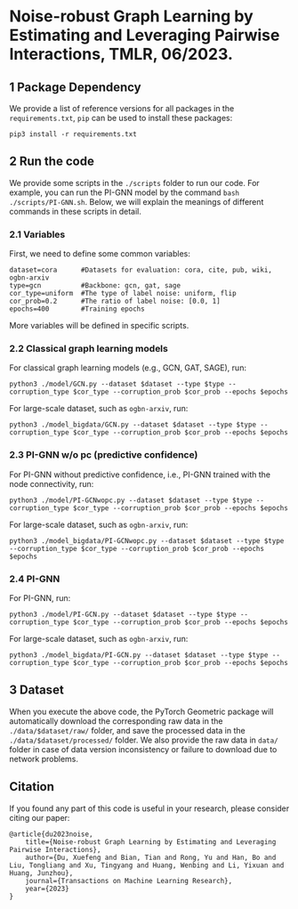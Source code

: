 # Noise-robust Graph Learning by Estimating and Leveraging Pairwise Interactions, TMLR, 06/2023.


## 1 Package Dependency
We provide a list of reference versions for all packages in the `requirements.txt`, `pip` can be used to install these packages:
```
pip3 install -r requirements.txt
```

## 2 Run the code
We provide some scripts in the `./scripts` folder to run our code. 
For example, you can run the PI-GNN model by the command `bash ./scripts/PI-GNN.sh`. Below, we will explain the meanings of different commands in these scripts in detail.

### 2.1 Variables
First, we need to define some common variables: 
```
dataset=cora      #Datasets for evaluation: cora, cite, pub, wiki, ogbn-arxiv
type=gcn          #Backbone: gcn, gat, sage
cor_type=uniform  #The type of label noise: uniform, flip
cor_prob=0.2      #The ratio of label noise: [0.0, 1]
epochs=400        #Training epochs
```
More variables will be defined in specific scripts.


### 2.2 Classical graph learning models
For classical graph learning models (e.g., GCN, GAT, SAGE), run:

`python3 ./model/GCN.py --dataset $dataset --type $type --corruption_type $cor_type --corruption_prob $cor_prob --epochs $epochs`

For large-scale dataset, such as `ogbn-arxiv`, run:

`python3 ./model_bigdata/GCN.py --dataset $dataset --type $type --corruption_type $cor_type --corruption_prob $cor_prob --epochs $epochs`

### 2.3 PI-GNN w/o pc (predictive confidence)
For PI-GNN without predictive confidence, i.e., PI-GNN trained with the node connectivity, run:

`python3 ./model/PI-GCNwopc.py --dataset $dataset --type $type --corruption_type $cor_type --corruption_prob $cor_prob --epochs $epochs`

For large-scale dataset, such as `ogbn-arxiv`, run:

`python3 ./model_bigdata/PI-GCNwopc.py --dataset $dataset --type $type --corruption_type $cor_type --corruption_prob $cor_prob --epochs $epochs`

### 2.4 PI-GNN
For PI-GNN, run:

`python3 ./model/PI-GCN.py --dataset $dataset --type $type --corruption_type $cor_type --corruption_prob $cor_prob --epochs $epochs`

For large-scale dataset, such as `ogbn-arxiv`, run:

`python3 ./model_bigdata/PI-GCN.py --dataset $dataset --type $type --corruption_type $cor_type --corruption_prob $cor_prob --epochs $epochs`

## 3 Dataset
When you execute the above code, the PyTorch Geometric package will automatically download the corresponding raw data in the `./data/$dataset/raw/` folder,
and save the processed data in the `./data/$dataset/processed/` folder. 
We also provide the raw data in `data/` folder in case of data version inconsistency or failure to download due to network problems.

## Citation
If you found any part of this code is useful in your research, please consider citing our paper:
```
@article{du2023noise,
    title={Noise-robust Graph Learning by Estimating and Leveraging Pairwise Interactions},
    author={Du, Xuefeng and Bian, Tian and Rong, Yu and Han, Bo and Liu, Tongliang and Xu, Tingyang and Huang, Wenbing and Li, Yixuan and Huang, Junzhou},
    journal={Transactions on Machine Learning Research},
    year={2023}
}
```
